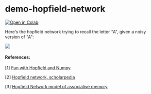 # demo-hopfield-network

<a href="https://colab.research.google.com/github/qihongl/demo-hopfield-network/blob/master/hopfield-net.ipynb"><img src="https://colab.research.google.com/assets/colab-badge.svg" alt="Open in Colab" title="Open and Execute in Google Colaboratory"></a>

Here's the hopfield network trying to recall the letter "A", given a noisy version of "A": 

<img src="https://github.com/qihongl/demo-hopfield-network/blob/master/pc.png">


#### References: 

[1] <a href="http://codeaffectionate.blogspot.com/2013/05/fun-with-hopfield-and-numpy.html">Fun with Hopfield and Numpy</a>

[2] <a href="http://www.scholarpedia.org/article/Hopfield_network">Hopfield network, scholarpedia</a>

[3] <a href="https://neuronaldynamics-exercises.readthedocs.io/en/latest/exercises/hopfield-network.html">Hopfield Network model of associative memory</a>
